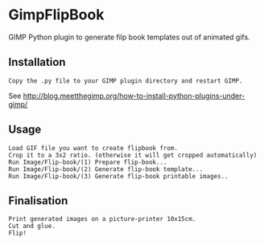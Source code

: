 # GimpFlipBook
GIMP Python plugin to generate filp book templates out of animated gifs.

## Installation

    Copy the .py file to your GIMP plugin directory and restart GIMP.

See http://blog.meetthegimp.org/how-to-install-python-plugins-under-gimp/

## Usage

    Load GIF file you want to create flipbook from.
    Crop it to a 3x2 ratio. (otherwise it will get cropped automatically)
    Run Image/Flip-book/(1) Prepare flip-book...
    Run Image/Flip-book/(2) Generate flip-book template...
    Run Image/Flip-book/(3) Generate flip-book printable images..
    
## Finalisation
     
    Print generated images on a picture-printer 10x15cm.
    Cut and glue.
    Flip!
    
